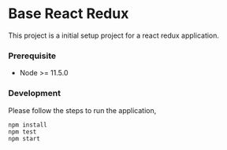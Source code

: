 # Base React Redux

This project is a initial setup project for a react redux application.

### Prerequisite
* Node  >= 11.5.0

### Development
Please follow the steps to run the application,

```
npm install
npm test
npm start
```


